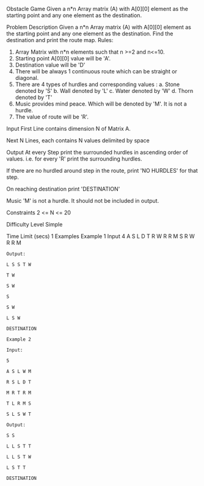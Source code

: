 Obstacle Game
Given a n*n Array matrix (A) with A[0][0] element as the starting point and any one element as the destination.

Problem Description
Given a n*n Array matrix (A) with A[0][0] element as the starting point and any one element as the destination. Find the destination and print the route map.
Rules:
1. Array Matrix with n*n elements such that n >=2 and n<=10.
2. Starting point A[0][0] value will be 'A'.
3. Destination value will be 'D'
4. There will be always 1 continuous route which can be straight or diagonal.
5. There are 4 types of hurdles and corresponding values :
a. Stone denoted by 'S'
b. Wall denoted by 'L'
c. Water denoted by 'W'
d. Thorn denoted by 'T'
6. Music provides mind peace. Which will be denoted by 'M'. It is not a hurdle.
6. The value of route will be 'R'.

Input
First Line contains dimension N of Matrix A.

Next N Lines, each contains N values delimited by space

Output
At every Step print the surrounded hurdles in ascending order of values. i.e. for every 'R' print the surrounding hurdles.

If there are no hurdled around step in the route, print 'NO HURDLES' for that step.

On reaching destination print 'DESTINATION'

Music 'M' is not a hurdle. It should not be included in output.

Constraints
2 <= N <= 20

Difficulty Level
Simple

Time Limit (secs)
	1
	Examples
	Example 1
	Input
	4
	A S L D
	T R W R
	R M S R
	W R R M


	Output:

	L S S T W

	T W

	S W

	S

	S W

	L S W

	DESTINATION

	Example 2

	Input:

	5

	A S L W M

	R S L D T

	M R T R M

	T L R M S

	S L S W T

	Output:

	S S

	L L S T T

	L L S T W

	L S T T

	DESTINATION
